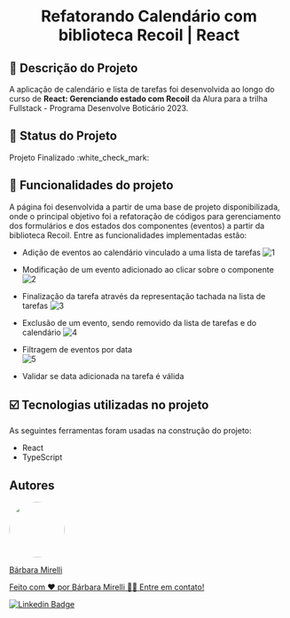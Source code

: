 <h1 align="center"> Refatorando Calendário com biblioteca Recoil | React</h1>

## :pencil: Descrição do Projeto
A aplicação de calendário e lista de tarefas foi desenvolvida ao longo do curso de <b>React: Gerenciando estado com Recoil</b> da Alura para a trilha Fullstack - Programa Desenvolve Boticário 2023.<br>

## :pushpin: Status do Projeto
<p>Projeto Finalizado :white_check_mark:</p>


## :hammer: Funcionalidades do projeto
A página foi desenvolvida a partir de uma base de projeto disponibilizada, onde o principal objetivo foi a refatoração de códigos para gerenciamento dos formulários e dos estados dos componentes (eventos) a partir da biblioteca Recoil. Entre as funcionalidades implementadas estão: <br>
- Adição de eventos ao calendário vinculado a uma lista de tarefas
  ![1](https://github.com/barbaramir/desenvolve_calendario/assets/101302079/e67599ad-fc5f-4e9b-813a-d6ed62ebfadd)

- Modificação de um evento adicionado ao clicar sobre o componente
  ![2](https://github.com/barbaramir/desenvolve_calendario/assets/101302079/2fd3b286-b90b-4414-ad2b-05dcdecdcb3f)

- Finalização da tarefa através da representação tachada na lista de tarefas
  ![3](https://github.com/barbaramir/desenvolve_calendario/assets/101302079/f7d43deb-95c5-44cd-8bab-6e8bd13c6940)

- Exclusão de um evento, sendo removido da lista de tarefas e do calendário
  ![4](https://github.com/barbaramir/desenvolve_calendario/assets/101302079/2a698f1a-4db2-413b-a2f0-d36a392ce7ab)

- Filtragem de eventos por data<br>
  ![5](https://github.com/barbaramir/desenvolve_calendario/assets/101302079/8c10f194-3255-4766-8258-ea22b976c2a4)
  <br>
  
- Validar se data adicionada na tarefa é válida

## :ballot_box_with_check: Tecnologias utilizadas no projeto

As seguintes ferramentas foram usadas na construção do projeto:

- React
- TypeScript 

## Autores
<a href="https://github.com/barbaramir">
 <img style="border-radius: 50%;" src="https://avatars.githubusercontent.com/u/101302079?s=400&u=d13ec9e6994cd183223e15caeb5599afe49b9093&v=4" width="100px;" alt=""/>
 <br/>
   <p>Bárbara Mirelli</p>

   <p>Feito com ❤️ por Bárbara Mirelli 👋🏽 Entre em contato!</p>

[![Linkedin Badge](https://img.shields.io/badge/-Barbara-blue?style=flat-square&logo=Linkedin&logoColor=white&link=https://www.linkedin.com/in/barbara-mirelli/)](https://www.linkedin.com/in/barbara-mirelli/) 

